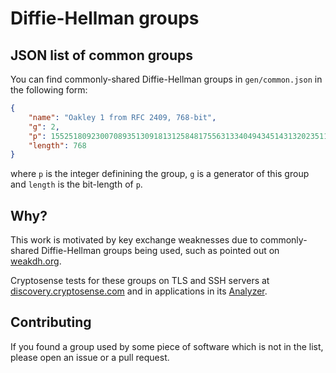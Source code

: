 # Diffie-Hellman groups

## JSON list of common groups

You can find commonly-shared Diffie-Hellman groups in `gen/common.json` in the following
form:

```json
{
    "name": "Oakley 1 from RFC 2409, 768-bit",
    "g": 2,
    "p": 1552518092300708935130918131258481755631334049434514313202351194902966239949102107258669453876591642442910007680288864229150803718918046342632727613031282983744380820890196288509170691316593175367469551763119843371637221007210577919,
    "length": 768
}
```

where `p` is the integer definining the group, `g` is a generator of this group and
`length` is the bit-length of `p`.

## Why?

This work is motivated by key exchange weaknesses due to commonly-shared Diffie-Hellman
groups being used, such as pointed out on [weakdh.org][weakdh].

Cryptosense tests for these groups on TLS and SSH servers at
[discovery.cryptosense.com][discovery] and in applications in its [Analyzer][analyzer].

## Contributing

If you found a group used by some piece of software which is not in the list, please open an
issue or a pull request.

[weakdh]: https://weakdh.org/
[discovery]: https://discovery.cryptosense.com/
[analyzer]: https://cryptosense.com/analyzer/
